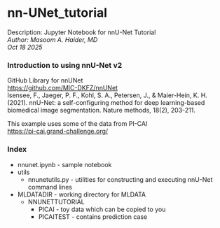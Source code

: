 # nn-UNet_tutorial
Description: Jupyter Notebook for nnU-Net Tutorial  
*Author: Masoom A. Haider, MD*  
*Oct 18 2025*  

### Introduction to using nnU-Net v2
GitHub Library for nnUNet  
https://github.com/MIC-DKFZ/nnUNet  
Isensee, F., Jaeger, P. F., Kohl, S. A., Petersen, J., & Maier-Hein, K. H. (2021). nnU-Net: a self-configuring 
method for deep learning-based biomedical image segmentation. Nature methods, 18(2), 203-211.

This example uses some of the data from PI-CAI  
https://pi-cai.grand-challenge.org/

### Index
- nnunet.ipynb - sample notebook  
- utils
  - nnunetutils.py - utilities for constructing and executing nnU-Net command lines  
- MLDATADIR - working directory for MLDATA
  - NNUNETTUTORIAL
    - PICAI - toy data which can be copied to you 
    - PICAITEST - contains prediction case